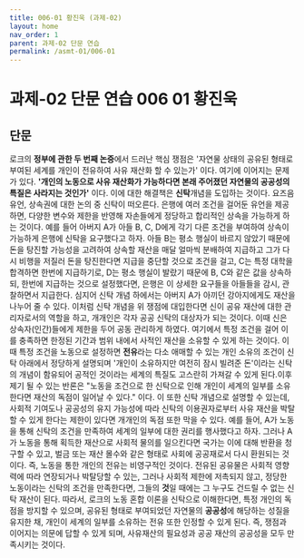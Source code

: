 ```yaml
---
title: 006-01 황진욱 (과제-02)
layout: home
nav_order: 1
parent: 과제-02 단문 연습
permalink: /asmt-01/006-01
---
```


# 과제-02 단문 연습 006 01 황진욱 

## 단문

로크의 **정부에 관한 두 번째 논증**에서 드러난 핵심 쟁점은 '자연물 상태의 공유된 형태로 부여된 세계를 개인이 전유하여 사유 재산화 할 수 있는가' 이다. 여기에 이어지는 문제가 있다. **'개인의 노동으로 사유 재산화가 가능하다면  본래 주어졌던 자연물의 공공성의 특질은 사라지는 것인가'** 이다. 이에 대한 해결책은 **신탁**개념을 도입하는 것이다. 요즈음 유언, 상속권에 대한 논의 중 신탁이 떠오른다. 은행에 여러 조건을 걸어둔 유언을 제공하면, 다양한 변수와 제한을 반영해 자손들에게 정당하고 합리적인 상속을 가능하게 하는 것이다. 예를 들어 아버지 A가 아들 B, C, D에게 각기 다른 조건을 부여하여 상속이 가능하게 은행에 신탁을 요구했다고 하자. 아들 B는 평소 행실이 바르지 않았기 때문에 돈을 탕진할 가능성을 고려하여 상속할 재산을 매달 얼마씩 분배하여 지급하고 그가 다시 비행을 저질러 돈을 탕진한다면 지급을 중단할 것으로 조건을 걸고, C는 특정 대학을 합격하면 한번에 지급하기로, D는 평소 행실이 발랐기 때문에 B, C와 같은 값을 상속하되, 한번에 지급하는 것으로 설정했다면, 은행은 이 상세한 요구들을 아들들을 감시, 관찰하면서 지급한다. 심지어 신탁 개념 하에서는 아버지 A가 아끼던 강아지에게도 재산을 나누어 줄 수 있다.  이처럼 신탁 개념을 위 쟁점에 대입한다면 신이 공유 재산에 대한 관리자로서의 역할을 하고, 개개인은 각자 공공 신탁의 대상자가 되는 것이다. 이때 신은 상속자(인간)들에게 제한을 두어 공동 관리하게 하였다. 여기에서 특정 조건을 걸어 이를 충족하면 한정된 기간과 범위 내에서 사적인 재산을 소유할 수 있게 하는 것이다. 이때 특정 조건을 노동으로 설정하면 **전유**라는 다소 애매할 수 있는 개인 소유의 조건이 신탁 아래에서 정당하게 설명되며 '개인이 소유하지만 여전히 잠시 빌려준 돈'이라는 신탁의 개념이 함유되어 공적인 것이라는 세계의 특질도 고스란히 가져갈 수 있게 된다.이후 제기 될 수 있는 반론은 "노동을 조건으로 한 신탁으로 인해 개인이 세계의  일부를 소유한다면 재산의 독점이 일어날 수 있다." 이다. 이 또한 신탁 개념으로 설명할 수 있는데, 사회적 기여도나 공공성의 유지 가능성에 따라 신탁의 이용권자로부터 사유 재산을 박탈할 수 있게 한다는 제한이 있다면 개개인의 독점 또한 막을 수 있다. 예를 들어, A가 노동을 통해 신탁의 조건을 만족하여 세계의 일부에 대한 권리를 행사했다고 하자. 그러나 A가 노동을 통해 획득한 재산으로 사회적 물의를 일으킨다면 국가는 이에 대해 반환을 청구할 수 있고, 벌금 또는 재산 몰수와 같은 형태로 사회에 공공재로서 다시 환원되는 것이다. 즉, 노동을 통한 개인의 전유는 비영구적인 것이다. 전유된 공유물은 사회적 영향력에 따라 연장되거나 박탈당할 수 있는, 그러나 사회적 제한에 저촉되지 않고, 정당한 노동이라는 신탁의 조건을 만족한다면, 그들의 **것**일 때에는 그 누구도 건드릴 수 없는 신탁 재산이 된다.  따라서, 로크의 노동 혼합 이론을 신탁으로 이해한다면, 특정 개인의 독점을 방지할 수 있으며, 공유된 형태로 부여되었던 자연물의 **공공성**에 해당하는 성질을 유지한 채, 개인이 세계의 일부를 소유하는 전유 또한 인정할 수 있게  된다. 즉, 쟁점과 이어지는 의문에 답할 수 있게 되며, 사유재산의 필요성과 공공 재산의 공공성을 모두 만족시키는 것이다.  




